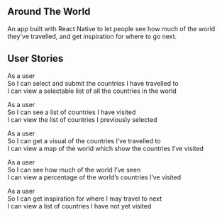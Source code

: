 ## Around The World

An app built with React Native to let people see how much of the world they've travelled, and get inspiration for where to go next.

## User Stories

As a user <br>
So I can select and submit the countries I have travelled to <br>
I can view a selectable list of all the countries in the world <br>

As a user <br>
So I can see a list of countries I have visited <br>
I can view the list of countries I previously selected <br>

As a user <br>
So I can get a visual of the countries I’ve travelled to <br>
I can view a map of the world which show the countries I’ve visited <br>

As a user <br>
So I can see how much of the world I’ve seen <br>
I can view a percentage of the world’s countries I’ve visited <br>

As a user <br>
So I can get inspiration for where I may travel to next <br>
I can view a list of countries I have not yet visited <br>
